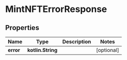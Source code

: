 
# MintNFTErrorResponse

## Properties
Name | Type | Description | Notes
------------ | ------------- | ------------- | -------------
**error** | **kotlin.String** |  |  [optional]



